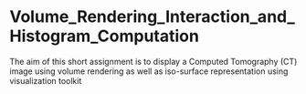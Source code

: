 # Volume_Rendering_Interaction_and_Histogram_Computation
The aim of this short assignment is to display a Computed Tomography (CT) image using volume rendering as well as iso-surface representation using visualization toolkit
